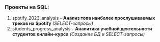 ### Проекты на SQL:

1. spotify_2023_analysis - **Анализ топа наиболее прослушиваемых треков на Spotify** *(SELECT-запросы)*
2. students_progress_analysis - **Аналитика учебной деятельности студентов онлайн-курса** *(Создание БД и SELECT-запросы)*

